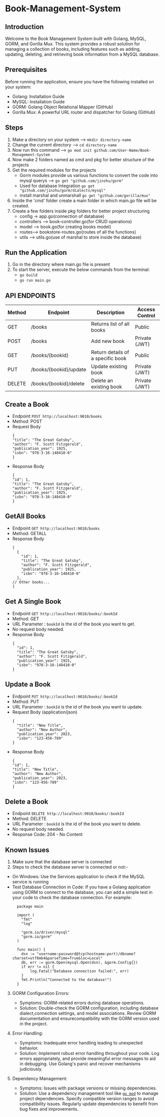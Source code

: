 # Book-Management-System
## Introduction
Welcome to the Book Management System built with Golang, MySQL, GORM, and Gorilla Mux. This system provides a robust solution for managing a collection of books, including features such as adding, updating, deleting, and retrieving book information from a MySQL database.

## Prerequisites
Before running the application, ensure you have the following installed on your system:

- Golang: Installation Guide
- MySQL: Installation Guide
- GORM: Golang Object Relational Mapper (GitHub)
- Gorilla Mux: A powerful URL router and dispatcher for Golang (GitHub)

## Steps
1. Make a directory on your system -->  `mkdir directory-name`
2. Change the current directory --> `cd directory-name`
3. Now run this command --> `go mod init github.com/User-Name/Book-Management-System`
4. Now make 2 folders named as cmd and pkg for better structure of the projects 
5. Get the required modules for the projects 
    - Gorm modules provide us various functions to convert the code into mysql querys --> `go get "github.com/jinzhu/gorm"`
    - Used for database Integration `go get "github.com/jinzhu/gorm/dialects/mysql"`
    - install marshal and unmarshall `go get "github.com/gorilla/mux"`
6. Inside the 'cmd' folder create a main folder in which main.go file will be created.
7. Create a few folders inside pkg folders for better project structuring 
    - config -> app.go(connection of database)
    - controllers --> book-controller.go(for CRUD operations)
    - model --> book.go(for creating books model)
    - routes--> bookstore-routes.go(routes of all the functions)
    - utils --> utils.go(use of marshal to store inside the database)

## Run the Application
1. Go in the directory where main.go file is present
2. To start the server, execute the below commands from the terminal:
    - `go build`
    - `go run main.go`


## API ENDPOINTS
| Method | Endpoint                   | Description                           | Access Control    |
|--------|----------------------------|---------------------------------------|-------------------|
| GET    | /books                     | Returns list of all books             | Public            |
| POST   | /books                     | Add new book                          | Private (JWT)     |
| GET    | /books/{bookid}            | Return details of a specific book     | Public            |
| PUT    | /books/{bookid}/update     | Update existing book                  | Private (JWT)     |
| DELETE | /books/{bookid}/delete     | Delete an existing book               | Private (JWT)     |
</s>

## Create a Book
- Endpoint
`POST http://localhost:9010/books`
- Method: POST
- Request Body
  ```
  {
  "title": "The Great Gatsby",
  "author": "F. Scott Fitzgerald",
  "publication_year": 1925,
  "isbn": "978-3-16-148410-0"
  }
  ```
- Response Body
  ```
  {
  "id": 1,
  "title": "The Great Gatsby",
  "author": "F. Scott Fitzgerald",
  "publication_year": 1925,
  "isbn": "978-3-16-148410-0"
  }
  ```
## GetAll Books

- Endpoint
`GET http://localhost:9010/books`
- Method: GETALL
- Response Body
  ```
  [
    {
      "id": 1,
      "title": "The Great Gatsby",
      "author": "F. Scott Fitzgerald",
      "publication_year": 1925,
      "isbn": "978-3-16-148410-0"
    },
  // Other books...
  ]
  ```

## Get A Single Book
- Endpoint
`GET http://localhost:9010/books/:bookId`
- Method: GET
- URL Parameter : `bookId` is the id of the book you want to get.
- No request body needed.
- Response Body
  ```
  {
    "id": 1,
    "title": "The Great Gatsby",
    "author": "F. Scott Fitzgerald",
    "publication_year": 1925,
    "isbn": "978-3-16-148410-0"
  }
  ```

## Update a Book
- Endpoint
`PUT http://localhost:9010/books/:bookId`
- Method: PUT
- URL Parameter : `bookId` is the id of the book you want to update.
- Request Body (application/json)
  ```
  {
    "title": "New Title",
    "author": "New Author",
    "publication_year": 2023,
    "isbn": "123-456-789"
  }
  ```
- Response Body
  ```
  {
  "id": 1,
  "title": "New Title",
  "author": "New Author",
  "publication_year": 2023,
  "isbn": "123-456-789"
  }
  ```

## Delete a Book
- Endpoint
`DELETE http://localhost:9010/books/:bookId`
- Method: DELETE
- URL Parameter : `bookId` is the id of the book you want to delete.
- No request body needed.
- Response Code: 204 - No Content</s>


## Known Issues
1. Make sure that the database server is connected
2. Steps to check the database server is connected or not:-
  - On Windows: Use the Services application to check if the MySQL service is running
  - Test Database Connection in Code: If you have a Golang application using GORM to connect to the database, you can add a simple test in your code to check the database connection. For example:
    ```
      package main

      import (
      	"fmt"
      	"log"

      	"gorm.io/driver/mysql"
      	"gorm.io/gorm"
      )

      func main() {
      	dsn := "username:password@tcp(hostname:port)/dbname?charset=utf8mb4&parseTime=True&loc=Local"
      	db, err := gorm.Open(mysql.Open(dsn), &gorm.Config{})
      	if err != nil {
      		log.Fatal("Database connection failed:", err)
      	}
      	fmt.Println("Connected to the database!")
      }

    ```
3. GORM Configuration Errors:
    - Symptoms: GORM-related errors during database operations.
    - Solution: Double-check the GORM configuration, including database dialect,connection settings, and model associations. Review GORM documentation and ensurecompatibility with the GORM version used in the project.

4. Error Handling:
    - Symptoms: Inadequate error handling leading to unexpected behavior.
    - Solution: Implement robust error handling throughout your code. Log errors appropriately, and provide meaningful error messages to aid in debugging. Use Golang's panic and recover mechanisms judiciously.

5. Dependency Management:
    - Symptoms: Issues with package versions or missing dependencies.
    - Solution: Use a dependency management tool like <u> `go mod`</u> to manage project dependencies. Specify compatible version ranges to avoid compatibility issues. Regularly update dependencies to benefit from bug fixes and improvements.
